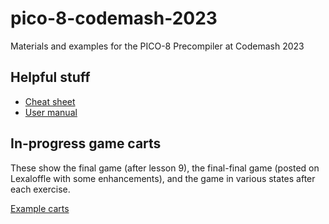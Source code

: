 # pico-8-codemash-2023
Materials and examples for the PICO-8 Precompiler at Codemash 2023
## Helpful stuff
- [Cheat sheet](https://www.lexaloffle.com/bbs/files/16585/PICO-8_CheatSheet_0111Gm_4k.png)
- [User manual](https://www.lexaloffle.com/dl/docs/pico-8_manual.html)
## In-progress game carts
These show the final game (after lesson 9), the final-final game (posted on Lexaloffle with some enhancements), and the game in various states after each exercise.

[Example carts](/exercises/example-carts)
